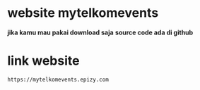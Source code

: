 # website mytelkomevents
**jika kamu mau pakai download saja**
**source code ada di github**
# link website
`https://mytelkomevents.epizy.com`